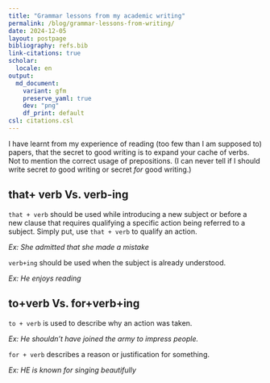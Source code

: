 ```yaml
---
title: "Grammar lessons from my academic writing"
permalink: /blog/grammar-lessons-from-writing/
date: 2024-12-05
layout: postpage
bibliography: refs.bib
link-citations: true
scholar:
  locale: en
output:
  md_document:
    variant: gfm
    preserve_yaml: true
    dev: "png"
    df_print: default
csl: citations.csl
---
```


I have learnt from my experience of reading (too few than I am supposed
to) papers, that the secret to good writing is to expand your cache of
verbs. Not to mention the correct usage of prepositions. (I can never
tell if I should write secret *to* good writing or secret *for* good
writing.)

## that+ verb Vs. verb-ing

`that + verb` should be used while introducing a new subject or before a
new clause that requires qualifying a specific action being referred to
a subject. Simply put, use `that + verb` to qualify an action.

*Ex: She admitted that she made a mistake*

`verb+ing` should be used when the subject is already understood.

*Ex: He enjoys reading*

## to+verb Vs. for+verb+ing

`to + verb` is used to describe why an action was taken.

*Ex: He shouldn’t have joined the army to impress people.*

`for + verb` describes a reason or justification for something.

*Ex: HE is known for singing beautifully*
